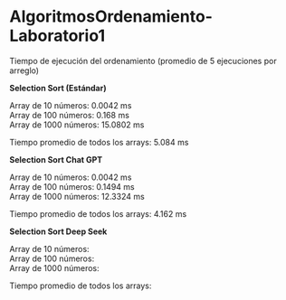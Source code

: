 # AlgoritmosOrdenamiento-Laboratorio1

Tiempo de ejecución del ordenamiento (promedio de 5 ejecuciones por arreglo)

**Selection Sort (Estándar)**

Array de 10 números: 0.0042 ms\
Array de 100 números: 0.168 ms\
Array de 1000 números: 15.0802 ms

Tiempo promedio de todos los arrays: 5.084 ms



**Selection Sort Chat GPT**

Array de 10 números: 0.0042 ms\
Array de 100 números: 0.1494 ms\
Array de 1000 números: 12.3324 ms

Tiempo promedio de todos los arrays: 4.162 ms



**Selection Sort  Deep Seek**  

Array de 10 números:         \
Array de 100 números:        \
Array de 1000 números:

Tiempo promedio de todos los arrays:
